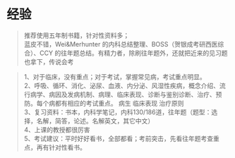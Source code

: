 # 经验

> 推荐使用五年制书籍，针对性资料多；  
> 蓝皮不错，Wei&Merhunter 的内科总结整理、BOSS（贺银成考研西医综合）、CCY 的往年题总结。有精力者，除刷往年题外，还就把近来的见习题也拿下，传说会考

>1、对于临床，没有重点；对于考试，掌握常见病，考试重点明显。  
2、呼吸、循环、消化、泌尿、血液、内分泌、风湿性疾病，概念介绍、流行病学、病因及发病机制、病理、临床表现、诊断与鉴别诊断、治疗、预防。每个病都有相应的考试重点。 病生   临床表现  治疗原则  
3、复习资料：书本，内科学笔记，内科130/186道，往年题（题型：选择，名解，简答，论述。名解英文，其它中文）  
4、上课的教授都很厉害  
5、考试建议：平时好好看书，全部都看；考前突击，先看往年题考查重点，再有针对性看书。  

